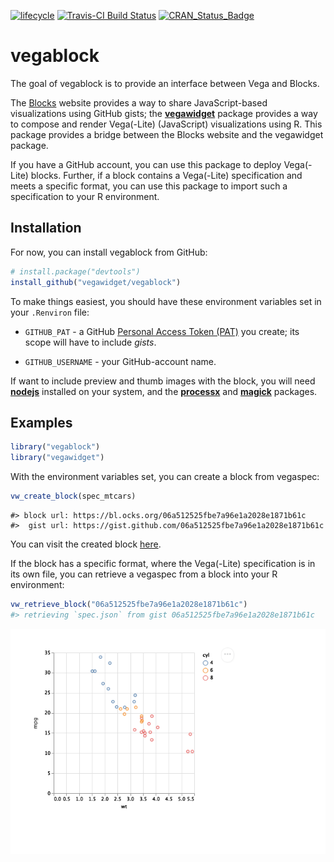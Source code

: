 [![lifecycle](https://img.shields.io/badge/lifecycle-maturing-blue.svg)](https://www.tidyverse.org/lifecycle/#maturing)
[![Travis-CI Build
Status](https://travis-ci.org/vegawidget/vegablock.svg?branch=master)](https://travis-ci.org/vegawidget/vegablock)
[![CRAN\_Status\_Badge](http://www.r-pkg.org/badges/version/vegablock)](https://cran.r-project.org/package=vegablock)

<!-- README.md is generated from README.Rmd. Please edit that file -->

# vegablock

The goal of vegablock is to provide an interface between Vega and
Blocks.

The [Blocks](https://bl.ocks.org) website provides a way to share
JavaScript-based visualizations using GitHub gists; the
[**vegawidget**](https://vegawidget.github.io/vegawidget) package
provides a way to compose and render Vega(-Lite) (JavaScript)
visualizations using R. This package provides a bridge between the
Blocks website and the vegawidget package.

If you have a GitHub account, you can use this package to deploy
Vega(-Lite) blocks. Further, if a block contains a Vega(-Lite)
specification and meets a specific format, you can use this package to
import such a specification to your R environment.

## Installation

For now, you can install vegablock from GitHub:

``` r
# install.package("devtools")
install_github("vegawidget/vegablock")
```

To make things easiest, you should have these environment variables set
in your `.Renviron` file:

  - `GITHUB_PAT` - a GitHub [Personal Access Token
    (PAT)](https://github.com/settings/tokens) you create; its scope
    will have to include *gists*.

  - `GITHUB_USERNAME` - your GitHub-account name.

If want to include preview and thumb images with the block, you will
need **[nodejs](https://nodejs.org/en/)** installed on your system, and
the **[processx](https://processx.r-lib.org/)** and
**[magick](https://github.com/ropensci/magick#readme)** packages.

## Examples

``` r
library("vegablock")
library("vegawidget")
```

With the environment variables set, you can create a block from
vegaspec:

``` r
vw_create_block(spec_mtcars)
```

    #> block url: https://bl.ocks.org/06a512525fbe7a96e1a2028e1871b61c
    #>  gist url: https://gist.github.com/06a512525fbe7a96e1a2028e1871b61c

You can visit the created block
[here](https://bl.ocks.org/06a512525fbe7a96e1a2028e1871b61c).

If the block has a specific format, where the Vega(-Lite) specification
is in its own file, you can retrieve a vegaspec from a block into your R
environment:

``` r
vw_retrieve_block("06a512525fbe7a96e1a2028e1871b61c")
#> retrieving `spec.json` from gist 06a512525fbe7a96e1a2028e1871b61c
```

![](README-unnamed-chunk-5-1.png)<!-- -->
